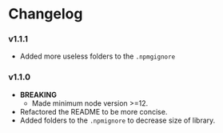 # Changelog

### v1.1.1
* Added more useless folders to the `.npmgignore`

### v1.1.0
* **BREAKING**
  * Made minimum node version >=12.
* Refactored the README to be more concise.
* Added folders to the `.npmignore` to decrease size of library.
